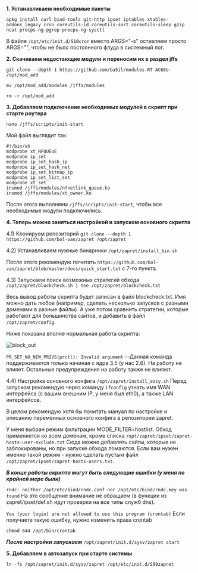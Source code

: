 **1. Устанавливаем необходимые пакеты**

`opkg install curl bind-tools git-http ipset iptables xtables-addons_legacy cron coreutils-id coreutils-sort coreutils-sleep gzip ncat procps-ng-pgrep procps-ng-sysctl` 

В файле `/opt/etc/init.d/S10cron` вместо ARGS="-s" оставляем просто ARGS="", чтобы не было постоянного флуда в системный лог.

**2. Скачиваем недостающие модули и переносим их в раздел jffs**

`git clone --depth 1 https://github.com/ba5il/modules-RT-AC68U- /opt/mod_add`

`mv /opt/mod_add/modules /jffs/modules`

`rm -r /opt/mod_add`

**3. Добавляем подключение необходимых модулей в скрипт при старте роутера**

`nano /jffs/scripts/init-start`

Мой файл выглядит так:
```
#!/bin/sh
modprobe xt_NFQUEUE
modprobe ip_set
modprobe ip_set_hash_ip
modprobe ip_set_hash_net
modprobe ip_set_bitmap_ip
modprobe ip_set_list_set
modprobe xt_set
insmod /jffs/modules/nfnetlink_queue.ko
insmod /jffs/modules/xt_owner.ko
```
После этого выполняем `/jffs/scripts/init-start`, чтобы все необходимые модули подключились.

**4. Теперь можно заняться настройкой и запуском основного скрипта**

4.1) Клонируем репозиторий `git clone --depth 1 https://github.com/bol-van/zapret /opt/zapret`

4.2) Устанавливаем нужные бинарники  `/opt/zapret/install_bin.sh`

  После этого рекомендую почитать `https://github.com/bol-van/zapret/blob/master/docs/quick_start.txt` с 7-го пункта.

4.3) Запускаем поиск возможных стратегий обхода `/opt/zapret/blockcheck.sh | tee /opt/zapret/blockcheck.txt`

  Весь вывод работы скрипта будет записан в файл blockcheck.txt. Имя можно дать любое (например, сделать несколько запусков с разными доменами в разные файлы). А уже потом сравнить стратегии, которые работают для большинства сайтов, и добавить в файл `/opt/zapret/config`.

Ниже показана вполне нормальная работа скрипта:

![block_out](https://github.com/user-attachments/assets/4c646793-d763-46f9-a5cb-4646e69c9f6a)

`PR_SET_NO_NEW_PRIVS(prctl): Invalid argument` --Данная команда поддерживается только начиная с ядра 3.5 (у нас 2.6). На работу не влияет.
Остальные предупреждения на работу также не влияют.

4.4) Настройка основного конфига `/opt/zapret/install_easy.sh` Перед запуском рекомендую через команду `ifconfig` узнать имя WAN интерфейса (с вашим внешним IP, у меня был eth0), а также LAN интерфейсов.

  В целом рекомендую хотя бы почитать мануал по настройке и описанию переменных основного конфига в репозитории zapret.

   У меня выбран режим фильтрации MODE_FILTER=hostlist. Обход применяется ко всем доменам, кроме списка `/opt/zapret/ipset/zapret-hosts-user-exclude.txt` Сюда можно добавлять сайты, которые не заблокированы, но при запуске обхода ломаются.
  Если вам нужен именно такой режим - нужно сделать пустым файл `/opt/zapret/ipset/zapret-hosts-users.txt`.
  
  ***В конце работы скрипта могут быть следующие ошибки (у меня по крайней мере были)***

  `rndc: neither /opt/etc/bind/rndc.conf nor /opt/etc/bind/rndc.key was found` На это сообщение внимание не обращаем (в функции из zapret/ipset/def.sh идут проверки на все типы служб dns).

  `You (your login) are not allowed to use this program (crontab)` Если получаете такую ошибку, нужно изменить права crontab

  `chmod 644 /opt/bin/crontab`

***После настройки запускаем*** `/opt/zapret/init.d/sysv/zapret start`

**5. Добавляем в автозапуск при старте системы**

`ln -fs /opt/zapret/init.d/sysv/zapret /opt/etc/init.d/S99zapret`
